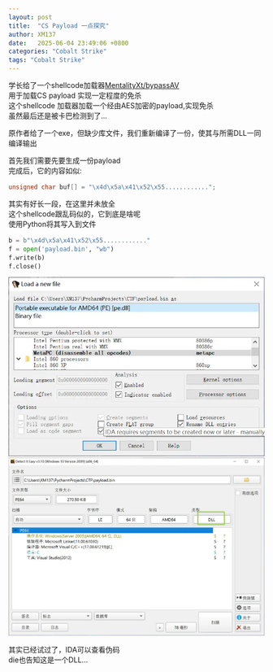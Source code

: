 ```yaml
---
layout: post
title:  "CS Payload 一点探究"
author: XM137
date:   2025-06-04 23:49:06 +0800
categories: "Cobalt Strike"
tags: "Cobalt Strike"
---
```


学长给了一个shellcode加载器[MentalityXt/bypassAV][bypassAV] <br>
用于加载CS payload 实现一定程度的免杀<br>
这个shellcode 加载器加载一个经由AES加密的payload,实现免杀<br>
虽然最后还是被卡巴检测到了...

原作者给了一个exe，但缺少库文件，我们重新编译了一份，使其与所需DLL一同编译输出

首先我们需要先要生成一份payload<br>
完成后，它的内容如似:
```C
unsigned char buf[] = "\x4d\x5a\x41\x52\x55............";
```
其实有好长一段，在这里并未放全<br>
这个shellcode跟乱码似的，它到底是啥呢<br>
使用Python将其写入到文件
```Python
b = b"\x4d\x5a\x41\x52\x55............"
f = open('payload.bin', "wb")
f.write(b)
f.close()
```
![](/assets/NetSec/20250604/ida.webp)
![](/assets/NetSec/20250604/die.webp)

其实已经试过了，IDA可以查看伪码<br>
die也告知这是一个DLL...

[bypassAV]: https://github.com/MentalityXt/bypassAV